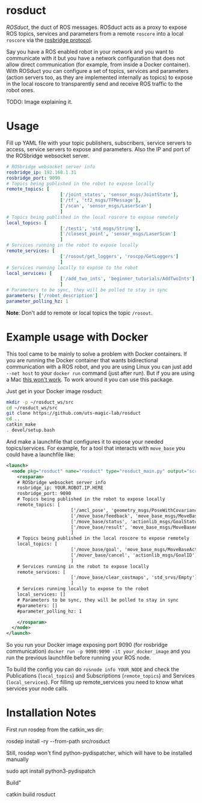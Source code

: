 # rosduct

*ROSduct*, the duct of ROS messages. ROSduct acts as a proxy to expose ROS topics, services and parameters from a remote `roscore` into a local `roscore` via the [rosbridge protocol](https://github.com/RobotWebTools/rosbridge_suite/blob/develop/ROSBRIDGE_PROTOCOL.md).

Say you have a ROS enabled robot in your network and you want to communicate with it but you have a network configuration that does not allow direct communication (for example, from inside a Docker container). With ROSduct you can configure a set of topics, services and parameters (action servers too, as they are implemented internally as topics) to expose in the local roscore to transparently send and receive ROS traffic to the robot ones.

TODO: Image explaining it.

# Usage
Fill up YAML file with your topic publishers, subscribers, service servers to access, service servers to expose and parameters. Also the IP and port of the ROSbridge websocket server.

```yaml
# ROSbridge websocket server info
rosbridge_ip: 192.168.1.31
rosbridge_port: 9090
# Topics being published in the robot to expose locally
remote_topics: [
                    ['/joint_states', 'sensor_msgs/JointState'], 
                    ['/tf', 'tf2_msgs/TFMessage'],
                    ['/scan', 'sensor_msgs/LaserScan']
                    ]
# Topics being published in the local roscore to expose remotely
local_topics: [
                    ['/test1', 'std_msgs/String'],
                    ['/closest_point', 'sensor_msgs/LaserScan']
                    ]
# Services running in the robot to expose locally
remote_services: [
                    ['/rosout/get_loggers', 'roscpp/GetLoggers']
                    ]
# Services running locally to expose to the robot
local_services: [
                    ['/add_two_ints', 'beginner_tutorials/AddTwoInts']
                    ]
# Parameters to be sync, they will be polled to stay in sync
parameters: ['/robot_description']
parameter_polling_hz: 1
```

**Note**: Don't add to remote or local topics the topic `/rosout`.

# Example usage with Docker
This tool came to be mainly to solve a problem with Docker containers. If you are running the Docker container that wants bidirectional communication with a ROS robot, and you are using Linux you can just add `--net host` to your `docker run` command (just after run). But if you are using a Mac [this won't work](https://github.com/docker/for-mac/issues/68). To work around it you can use this package.

Just get in your Docker image rosduct:

```bash
mkdir -p ~/rosduct_ws/src
cd ~/rosduct_ws/src
git clone https://github.com/uts-magic-lab/rosduct
cd ..
catkin_make
. devel/setup.bash
```

And make a launchfile that configures it to expose your needed topics/services. For example, for a tool that interacts with `move_base` you could have a launchfile like:

```xml
<launch>
  <node pkg="rosduct" name="rosduct" type="rosduct_main.py" output="screen">
    <rosparam>
    # ROSbridge websocket server info
    rosbridge_ip: YOUR.ROBOT.IP.HERE
    rosbridge_port: 9090
    # Topics being published in the robot to expose locally
    remote_topics: [
                        ['/amcl_pose', 'geometry_msgs/PoseWithCovarianceStamped'], 
                        ['/move_base/feedback', 'move_base_msgs/MoveBaseActionFeedback'],
                        ['/move_base/status', 'actionlib_msgs/GoalStatusArray'],
                        ['/move_base/result', 'move_base_msgs/MoveBaseActionResult'],
                        ]
    # Topics being published in the local roscore to expose remotely
    local_topics: [
                        ['/move_base/goal', 'move_base_msgs/MoveBaseActionGoal'],
                        ['/mover_base/cancel', 'actionlib_msgs/GoalID']
                        ]
    # Services running in the robot to expose locally
    remote_services: [
                        ['/move_base/clear_costmaps', 'std_srvs/Empty']
                        ]
    # Services running locally to expose to the robot
    local_services: []
    # Parameters to be sync, they will be polled to stay in sync
    #parameters: []
    #parameter_polling_hz: 1

    </rosparam>
  </node>
</launch>
```

So you run your Docker image exposing port 9090 (for rosbridge communication) `docker run -p 9090:9090 -it your_docker_image` and you run the previous launchfile before running your ROS node.

To build the config you can do `rosnode info YOUR_NODE` and check the Publications (`local_topics`) and Subscriptions (`remote_topics`) and Services (`local_services`). For filling up remote_services you need to know what services your node calls.

# Installation Notes

First run rosdep from the catkin_ws dir:

  rosdep install -ry --from-path src/rosduct

Still, rosdep won't find python-pydispatcher, which will have to be installed manually

  sudo apt install python3-pydispatch

Build"

  catkin build rosduct
